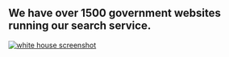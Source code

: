 ## We have over 1500 government websites running our search service.

[![white house screenshot](http://f22818b4dfc10241d8a3-f1564c64756a8cfee25b6b19953b1d23.r31.cf2.rackcdn.com/promo-customers.png)](http://www.whitehouse.gov/)
